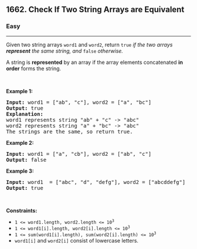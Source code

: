 <h2>1662. Check If Two String Arrays are Equivalent</h2><h3>Easy</h3><hr><div style="user-select: auto;"><p style="user-select: auto;">Given two string arrays <code style="user-select: auto;">word1</code> and <code style="user-select: auto;">word2</code>, return<em style="user-select: auto;"> </em><code style="user-select: auto;">true</code><em style="user-select: auto;"> if the two arrays <strong style="user-select: auto;">represent</strong> the same string, and </em><code style="user-select: auto;">false</code><em style="user-select: auto;"> otherwise.</em></p>

<p style="user-select: auto;">A string is <strong style="user-select: auto;">represented</strong> by an array if the array elements concatenated <strong style="user-select: auto;">in order</strong> forms the string.</p>

<p style="user-select: auto;">&nbsp;</p>
<p style="user-select: auto;"><strong style="user-select: auto;">Example 1:</strong></p>

<pre style="user-select: auto;"><strong style="user-select: auto;">Input:</strong> word1 = ["ab", "c"], word2 = ["a", "bc"]
<strong style="user-select: auto;">Output:</strong> true
<strong style="user-select: auto;">Explanation:</strong>
word1 represents string "ab" + "c" -&gt; "abc"
word2 represents string "a" + "bc" -&gt; "abc"
The strings are the same, so return true.</pre>

<p style="user-select: auto;"><strong style="user-select: auto;">Example 2:</strong></p>

<pre style="user-select: auto;"><strong style="user-select: auto;">Input:</strong> word1 = ["a", "cb"], word2 = ["ab", "c"]
<strong style="user-select: auto;">Output:</strong> false
</pre>

<p style="user-select: auto;"><strong style="user-select: auto;">Example 3:</strong></p>

<pre style="user-select: auto;"><strong style="user-select: auto;">Input:</strong> word1  = ["abc", "d", "defg"], word2 = ["abcddefg"]
<strong style="user-select: auto;">Output:</strong> true
</pre>

<p style="user-select: auto;">&nbsp;</p>
<p style="user-select: auto;"><strong style="user-select: auto;">Constraints:</strong></p>

<ul style="user-select: auto;">
	<li style="user-select: auto;"><code style="user-select: auto;">1 &lt;= word1.length, word2.length &lt;= 10<sup style="user-select: auto;">3</sup></code></li>
	<li style="user-select: auto;"><code style="user-select: auto;">1 &lt;= word1[i].length, word2[i].length &lt;= 10<sup style="user-select: auto;">3</sup></code></li>
	<li style="user-select: auto;"><code style="user-select: auto;">1 &lt;= sum(word1[i].length), sum(word2[i].length) &lt;= 10<sup style="user-select: auto;">3</sup></code></li>
	<li style="user-select: auto;"><code style="user-select: auto;">word1[i]</code> and <code style="user-select: auto;">word2[i]</code> consist of lowercase letters.</li>
</ul>
</div>